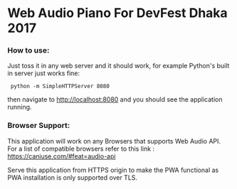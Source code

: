 # Web Audio Piano For DevFest Dhaka 2017


### How to use:

Just toss it in any web server and it should work, for example Python's built in server just works fine:

     python -m SimpleHTTPServer 8080

then navigate to <http://localhost:8080> and you should see the application running.

### Browser Support:

This application will work on any Browsers that supports Web Audio API. For a list of compatible browsers refer to this link : <https://caniuse.com/#feat=audio-api>

Serve this application from HTTPS origin to make the PWA functional as PWA installation is only supported over TLS.

